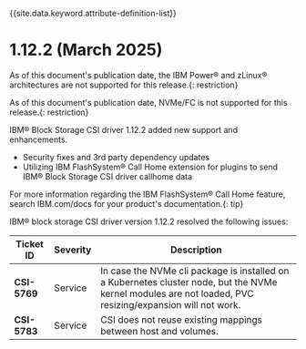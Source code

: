 
{{site.data.keyword.attribute-definition-list}}

# 1.12.2 (March 2025)

As of this document's publication date, the IBM Power® and zLinux® architectures are not supported for this release.{: restriction}

As of this document's publication date, NVMe/FC is not supported for this release.{: restriction}

IBM® Block Storage CSI driver 1.12.2 added new support and enhancements.
- Security fixes and 3rd party dependency updates
- Utilizing IBM FlashSystem® Call Home extension for plugins to send IBM® Block Storage CSI driver callhome data

For more information regarding the IBM FlashSystem® Call Home feature, search IBM.com/docs for your product's documentation.{: tip}

IBM® block storage CSI driver version 1.12.2 resolved the following issues:

|Ticket ID|Severity|Description|
|---------|--------|-----------|
|**CSI-5769**|Service|In case the NVMe cli package is installed on a Kubernetes cluster node, but the NVMe kernel modules are not loaded, PVC resizing/expansion will not work.|
|**CSI-5783**|Service|CSI does not reuse existing mappings between host and volumes.|
